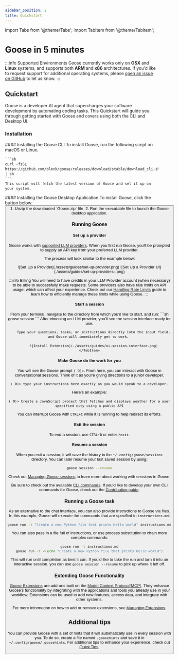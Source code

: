 ```yaml
---
sidebar_position: 2
title: Quickstart
---
```

import Tabs from '@theme/Tabs';
import TabItem from '@theme/TabItem';


# Goose in 5 minutes

:::info Supported Environments
Goose currently works only on **OSX** and **Linux** systems, and supports both **ARM** and **x86** architectures. If you'd like to request support for additional operating systems, please [open an issue on GitHub](https://github.com/block/goose/issues/new?template=Blank+issue) to let us know.
:::

## Quickstart

Goose is a developer AI agent that supercharges your software development by automating coding tasks. This Quickstart will guide you through getting started with Goose and covers using both the CLI and Desktop UI.


### Installation

<Tabs groupId="interface">
  <TabItem value="cli" label="Goose CLI" default>
    #### Installing the Goose CLI
    To install Goose, run the following script on macOS or Linux. 

    ```sh
    curl -fsSL https://github.com/block/goose/releases/download/stable/download_cli.sh | sh
    ```
    This script will fetch the latest version of Goose and set it up on your system.
  </TabItem>
  <TabItem value="ui" label="Goose UI">
    #### Installing the Goose Desktop Application
    To install Goose, click the button below:
      <Button 
        label=":arrow_down: Download Goose Desktop" 
        link="https://github.com/block/goose/releases/download/stable/Goose.zip" 
        variant="secondary" 
        size="lg" 
        outline 
      />
    <div style={{ marginTop: '1rem' }}>  
      1. Unzip the downloaded `Goose.zip` file.
      2. Run the executable file to launch the Goose desktop application.
    </div>  
  </TabItem>
</Tabs>

### Running Goose

#### Set up a provider
Goose works with [supported LLM providers][providers]. When you first run Goose, you'll be prompted to supply an API key from your preferred LLM provider.

The process will look similar to the example below:

<Tabs groupId="interface">
  <TabItem value="cli" label="Goose CLI" default>
    ![Set Up a Provider](./assets/guides/set-up-provider.png)
  </TabItem>
  <TabItem value="ui" label="Goose UI">
    ![Set Up a Provider UI](./assets/guides/set-up-provider-ui.png)
  </TabItem>
</Tabs>

:::info Billing
 You will need to have credits in your LLM Provider account (when necessary) to be able to successfully make requests. Some providers also have rate limits on API usage, which can affect your experience. Check out our [Handling Rate Limits][handling-rate-limits] guide to learn how to efficiently manage these limits while using Goose.
:::

#### Start a session
<Tabs groupId="interface">
    <TabItem value="cli" label="Goose CLI" default>
        From your terminal, navigate to the directory from which you'd like to start, and run:
        ```sh
        goose session 
        ```
    </TabItem>
    <TabItem value="ui" label="Goose UI">
        After choosing an LLM provider, you’ll see the session interface ready for use.
        
        Type your questions, tasks, or instructions directly into the input field, and Goose will immediately get to work. 

        ![Install Extension](./assets/guides/ui-session-interface.png)
    </TabItem>
</Tabs>

#### Make Goose do the work for you

You will see the Goose prompt `( O)>`. From here, you can interact with Goose in conversational sessions. Think of it as you're giving directions to a junior developer. 

```
( O)> type your instructions here exactly as you would speak to a developer.
```

Here's an example:

```
( O)> Create a JavaScript project that fetches and displays weather for a user specified city using a public API
```

You can interrupt Goose with `CTRL+C` while it is running to help redirect its efforts.

#### Exit the session

To end a session, use `CTRL+D` or enter `/exit`.

#### Resume a session

When you exit a session, it will save the history in the  `~/.config/goose/sessions` directory. You can later resume your last saved session by using:

``` sh
goose session --resume
```

Check out [Managing Goose sessions][managing-sessions] to learn more about working with sessions in Goose.


Be sure to check out the available [CLI commands][cli]. If you’d like to develop your own CLI commands for Goose, check out the [Contributing guide][contributing].


### Running a Goose task

As an alternative to the chat interface, you can also provide instructions to Goose via files. In this example, Goose will execute the commands that are specified in `instructions.md`:

```sh
goose run -t "Create a new Python file that prints hello world" instructions.md
```

You can also pass in a file full of instructions, or use process substitution to chain more complex commands:

```sh
goose run -t instructions.md
goose run -t <(echo "Create a new Python file that prints hello world")
```

This will run until completion as best it can. If you'd like to take the run and turn it into an interactive session,
you can use `goose session --resume` to pick up where it left off.

### Extending Goose Functionality

[Goose Extensions][extensions-guide] are add-ons built on the [Model Context Protocol(MCP)][MCP]. They enhance Goose's functionality by integrating with the applications and tools you already use in your workflow. Extensions can be used to add new features, access data, and integrate with other systems.

For more information on how to add or remove extensions, see [Managing Extensions][extensions-guide].

## Additional tips

You can provide Goose with a set of hints that it will automatically use in every session with you. To do so, create a file  named `.goosehints` and save it in `~/.config/goose/.goosehints`. For additional tips to enhance your experience, check out [Quick Tips][quick-tips].



[handling-rate-limits]: /docs/guides/handling-llm-rate-limits-with-goose
[openai-key]: https://platform.openai.com/api-keys
[getting-started]: /docs/category/getting-started
[providers]: /docs/configuration/providers
[managing-sessions]: /docs/guides/managing-goose-sessions
[contributing]: https://github.com/block/goose/blob/main/CONTRIBUTING.md
[quick-tips]: /docs/guides/tips
[extensions-guide]: /docs/configuration/managing-extensions
[cli]: /docs/guides/goose-cli-commands
[MCP]: https://www.anthropic.com/news/model-context-protocol
